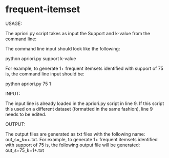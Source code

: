 # frequent-itemset

USAGE:

The apriori.py script takes as input the Support and k-value from the command line:

The command line input should look like the following:

python apriori.py support k-value

For example, to generate 1+ frequent itemsets identified with support of 75 is, the command line input should be:

python apriori.py 75 1


INPUT:

The input line is already loaded in the apriori.py script in line 9. If this script this used on a different dataset (formatted in the same fashion), line 9 needs to be edited. 

OUTPUT:

The output files are generated as txt files with the following name: out_s=<support>_k=<k-value>+.txt.
For example, to generate 1+ frequent itemsets identified with support of 75 is, the following output file will be generated: out_s=75_k=1+.txt
